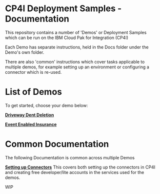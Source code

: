 # CP4I Deployment Samples - Documentation

This repository contains a number of 'Demos' or Deployment Samples which can be run on the IBM Cloud Pak for Integration (CP4I)

Each Demo has separate instructions, held in the Docs folder under the Demo's own folder.

There are also 'common' instructions which cover tasks applicable to multiple demos, for example setting up an environment or configuring a connector which is re-used.

# List of Demos

To get started, choose your demo below:

[**Driveway Dent Deletion**](../DrivewayDentDeletion/Docs/README.md)

[**Event Enabled Insurance**](../EventEnabledInsurance/Docs/README.md)

# Common Documentation
The following Documentation is common across multiple Demos

[**Setting up Connectors**](Connectors/README.md)
This covers both setting up the connectors in CP4I and creating free developer/lite accounts in the services used for the demos.

WIP
